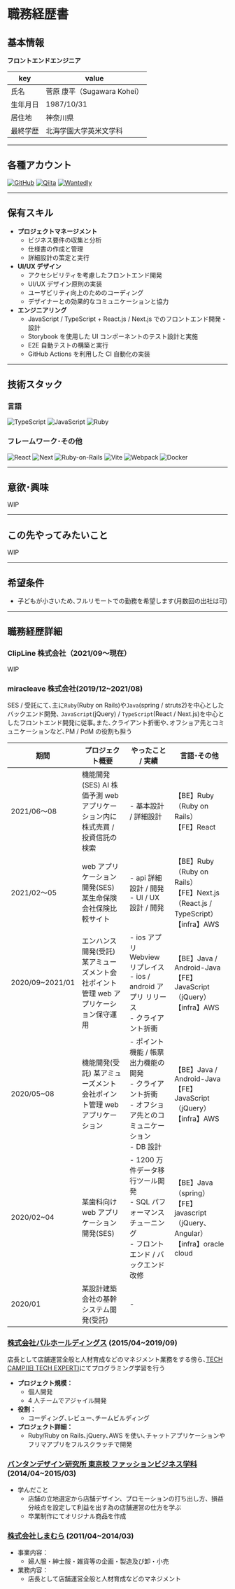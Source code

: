 # 職務経歴書

## 基本情報

**フロントエンドエンジニア**

| key      | value                       |
| -------- | --------------------------- |
| 氏名     | 菅原 康平（Sugawara Kohei） |
| 生年月日 | 1987/10/31                  |
| 居住地   | 神奈川県                    |
| 最終学歴 | 北海学園大学英米文学科      |

---

## 各種アカウント

<a href="https://github.com/suzy1031" target="_blank"><img alt="GitHub" src="https://img.shields.io/badge/suzy1031-%2312100E.svg?&style=flat-square&logo=Github&logoColor=white" /></a>
<a href="https://qiita.com/suzy1031" target="_blank"><img alt="Qiita" src="https://img.shields.io/badge/suzy1031-55C500.svg?&style=flat-square&logo=qiita&logoColor=white" /></a>
<a href="https://www.wantedly.com/id/kohei_sugawara_b" target="_blank"><img alt="Wantedly" src="https://img.shields.io/badge/Wantedly-21bddb.svg?&style=flat-square&logo=wantedly&logoColor=white" /></a>

---

## 保有スキル

- **プロジェクトマネージメント**
  - ビジネス要件の収集と分析
  - 仕様書の作成と管理
  - 詳細設計の策定と実行
- **UI/UX デザイン**
  - アクセシビリティを考慮したフロントエンド開発
  - UI/UX デザイン原則の実装
  - ユーザビリティ向上のためのコーディング
  - デザイナーとの効果的なコミュニケーションと協力
- **エンジニアリング**
  - JavaScript / TypeScript + React.js / Next.js でのフロントエンド開発・設計
  - Storybook を使用した UI コンポーネントのテスト設計と実施
  - E2E 自動テストの構築と実行
  - GitHub Actions を利用した CI 自動化の実装

---

## 技術スタック

### 言語

<p>
  <img alt="TypeScript" src="https://img.shields.io/badge/-TypeScript-007ACC?style=flat-square&logo=typescript&logoColor=white" />
  <img alt="JavaScript" src="https://img.shields.io/badge/-JavaScript-F7DF1E?style=flat-square&logo=JavaScript&logoColor=white" />
  <img alt="Ruby" src="https://img.shields.io/badge/-Ruby-CC342D?style=flat-square&logo=Ruby&logoColor=white" />
</p>

### フレームワーク･その他

<p>
  <img alt="React" src="https://shields.io/badge/React-black?logo=react&style=flat-square" />
  <img alt="Next" src="https://img.shields.io/badge/Next.js-000000?style=flat-square&logo=nextdotjs&logoColor=white" />
  <img alt="Ruby-on-Rails" src="https://img.shields.io/badge/-Rails-CC0000?style=flat-square&logo=Ruby-on-Rails&logoColor=white" />
  <img alt="Vite" src="https://img.shields.io/badge/-Vite-646CFF?style=flat-square&logo=Vite&logoColor=white" />
  <img alt="Webpack" src="https://img.shields.io/badge/-webpack-8dd6f9?style=flat-square&logo=webpack&logoColor=white" />
  <img alt="Docker" src="https://img.shields.io/badge/-Docker-46a2f1?style=flat-square&logo=docker&logoColor=white" />
</p>

---

## 意欲･興味

WIP

---

## この先やってみたいこと

WIP

---

## 希望条件

- 子どもが小さいため､フルリモートでの勤務を希望します(月数回の出社は可)

---

## 職務経歴詳細

### ClipLine 株式会社（2021/09〜現在）

WIP

### miracleave 株式会社(2019/12~2021/08)

SES / 受託にて､主に`Ruby`(Ruby on Rails)や`Java`(spring / struts2)を中心としたバックエンド開発､ `JavaScript`(jQuery) / `TypeScript`(React / Next.js)を中心としたフロントエンド開発に従事｡また､クライアント折衝や､オフショア先とコミュニケーションなど､PM / PdM の役割も担う

| 期間            | プロジェクト概要                                                                     | やったこと / 実績                                                                                              | 言語･その他                                                                           |
| --------------- | ------------------------------------------------------------------------------------ | -------------------------------------------------------------------------------------------------------------- | ------------------------------------------------------------------------------------- |
| 2021/06〜08     | 機能開発(SES) AI 株価予測 web アプリケーション内に株式売買 / 投資信託の検索          | - 基本設計 / 詳細設計                                                                                          | 【BE】Ruby（Ruby on Rails）<br>【FE】React                                            |
| 2021/02〜05     | web アプリケーション開発(SES) 某生命保険会社保険比較サイト                           | - api 詳細設計 / 開発<br>- UI / UX 設計 / 開発                                                                 | 【BE】Ruby（Ruby on Rails）<br>【FE】Next.js（React.js / TypeScript）<br>【infra】AWS |
| 2020/09~2021/01 | エンハンス開発(受託) 某アミューズメント会社ポイント管理 web アプリケーション保守運用 | - ios アプリ Webview リプレイス<br>- ios / android アプリ リリース<br>- クライアント折衝                       | 【BE】Java / Android-Java<br>【FE】JavaScript（jQuery）<br>【infra】AWS               |
| 2020/05~08      | 機能開発(受託) 某アミューズメント会社ポイント管理 web アプリケーション               | - ポイント機能 / 帳票出力機能の開発<br>- クライアント折衝<br>- オフショア先とのコミュニケーション<br>- DB 設計 | 【BE】Java / Android-Java<br>【FE】JavaScript（jQuery）<br>【infra】AWS<br>           |
| 2020/02~04      | 某歯科向け web アプリケーション開発(SES)                                             | - 1200 万件データ移行ツール開発<br>- SQL パフォーマンスチューニング<br>- フロントエンド / バックエンド改修     | 【BE】Java（spring）<br>【FE】javascript（jQuery、Angular）<br>【infra】oracle cloud  |
| 2020/01         | 某設計建築会社の基幹システム開発(受託)                                               | -                                                                                                              |                                                                                       |

### [株式会社パルホールディングス](https://www.palgroup.holdings/#topOL) (2015/04~2019/09)

店長として店舗運営全般と人材育成などのマネジメント業務をする傍ら､[TECH CAMP(旧 TECH EXPERT)](https://tech-camp.in/expert)にてプログラミング学習を行う

- **プロジェクト規模：**
  - 個人開発
  - 4 人チームでアジャイル開発
- **役割：**
  - コーディング､レビュー､チームビルディング
- **プロジェクト詳細：**
  - Ruby/Ruby on Rails､jQuery､AWS を使い､チャットアプリケーションやフリマアプリをフルスクラッチで開発

### [バンタンデザイン研究所 東京校 ファッションビジネス学科](https://www.vantan.com/) (2014/04~2015/03)

- 学んだこと
  - 店舗の立地選定から店舗デザイン、プロモーションの打ち出し方、損益分岐点を設定して利益を出す為の店舗運営の仕方を学ぶ
  - 卒業制作にてオリジナル商品を作成

### [株式会社しまむら](https://www.shimamura.gr.jp/company/profile/) (2011/04~2014/03)

- 事業内容：
  - 婦人服・紳士服・雑貨等の企画・製造及び卸・小売
- 業務内容：
  - 店長として店舗運営全般と人材育成などのマネジメント
